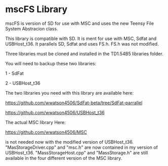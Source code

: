 # mscFS Library

mscFS is version of SD for use with MSC and uses the new Teensy File System Abstracion class.

This library is compatible with SD. It is ment for use with MSC, Sdfat and USBHost_t36. It parallels SD, Sdfat and uses FS.h.
FS.h was not modified.

Three libraries must be cloned and installed in the TD1.54B5 libraries folder.

You will need to backup these two libraries:

1 - SdFat

2 - USBHost_t36

The two libraries you need with this library are available here:

https://github.com/wwatson4506/SdFat-beta/tree/SdFat-parrallel

https://github.com/wwatson4506/USBHost_t36

The actual MSC library Here:

https://github.com/wwatson4506/MSC

is not needed now with the modified version of USBHost_t36. "MasStorageDriver.cpp" and "msc.h" are now contained in my version of USBHost_t36. "MassStorageHost.cpp" and "MassStorage.h" are still available in the four different version of the MSC library.
